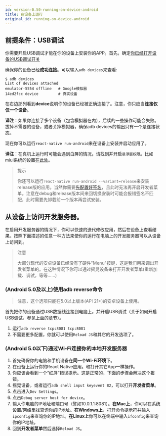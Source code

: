 ```yaml
---
id: version-0.50-running-on-device-android
title: 在设备上运行
original_id: running-on-device-android
---
```


## 前提条件：USB调试

你需要开启USB调试才能在你的设备上安装你的APP。首先，确定[你已经打开设备的USB调试开关](https://www.baidu.com/s?wd=%E5%AE%89%E5%8D%93%E6%89%93%E5%BC%80usb%E8%B0%83%E8%AF%95)

确保你的设备已经**成功连接**。可以输入`adb devices`来查看:

    $ adb devices
    List of devices attached
    emulator-5554 offline   # Google模拟器
    14ed2fcc device         # 真实设备

在右边那列看到**device**说明你的设备已经被正确连接了。注意，你只应当**连接仅仅一个设备**。

__译注__：如果你连接了多个设备（包含模拟器在内），后续的一些操作可能会失败。拔掉不需要的设备，或者关掉模拟器，确保adb devices的输出只有一个是连接状态。

现在你可以运行`react-native run-android`来在设备上安装并启动应用了。 
 
__译注__：在真机上运行时可能会遇到白屏的情况，请找到并开启`悬浮窗权限`。比如miui系统的设置[在此处](http://jingyan.baidu.com/article/f25ef25466c0fc482d1b824d.html)。

> 提示
> 
> 你还可以运行`react-native run-android --variant=release`来安装release版的应用。当然你需要[先配置好签名](signed-apk-android.html)，且此时无法再开启开发者菜单。注意在debug和release版本间来回切换安装时可能会报错签名不匹配，此时需要先卸载前一个版本再尝试安装。

## 从设备上访问开发服务器。

在启用开发服务器的情况下，你可以快速的迭代修改应用，然后在设备上查看结果。按照下面描述的任意一种方法来使你的运行在电脑上的开发服务器可以从设备上访问到。

> 注意
>
> 大部分现代的安卓设备已经没有了硬件"Menu"按键，这是我们用来调出开发者菜单的。在这种情况下你可以通过摇晃设备来打开开发者菜单(重新加载、调试，等等……)

### (Android 5.0及以上)使用adb reverse命令

> 注意，这个选项只能在5.0以上版本(API 21+)的安卓设备上使用。

首先把你的设备通过USB数据线连接到电脑上，并开启USB调试（关于如何开启USB调试，参见上面的章节）。

1. 运行`adb reverse tcp:8081 tcp:8081`
2. 不需要更多配置，你就可以使用`Reload JS`和其它的开发选项了。

### (Android 5.0以下)通过Wi-Fi连接你的本地开发服务器

1. 首先确保你的电脑和手机设备在**同一个Wi-Fi环境**下。
2. 在设备上运行你的React Native应用。和打开其它App一样操作。
3. 你应该会看到一个“红屏”错误提示。这是正常的，下面的步骤会解决这个报错。
4. 摇晃设备，或者运行`adb shell input keyevent 82`，可以打开**开发者菜单**。
5. 点击进入`Dev Settings`。
6. 点击`Debug server host for device`。
7. 输入你电脑的IP地址和端口号（譬如10.0.1.1:8081）。**在Mac上**，你可以在系统设置/网络里找查询你的IP地址。**在Windows上**，打开命令提示符并输入`ipconfig`来查询你的IP地址。**在Linux上**你可以在终端中输入`ifconfig`来查询你的IP地址。
8. 回到**开发者菜单**然后选择`Reload JS`。

